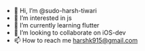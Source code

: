 - 👋 Hi, I’m @sudo-harsh-tiwari
- 👀 I’m interested in js
- 🌱 I’m currently learning flutter
- 💞️ I’m looking to collaborate on iOS-dev
- 📫 How to reach me harshk915@gmail.com

<!---
sudo-harsh-tiwari/sudo-harsh-tiwari is a ✨ special ✨ repository because its `README.md` (this file) appears on your GitHub profile.
You can click the Preview link to take a look at your changes.
--->
